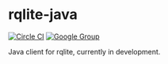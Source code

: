 # rqlite-java
[![Circle CI](https://circleci.com/gh/rqlite/rqlite-java/tree/master.svg?style=svg)](https://circleci.com/gh/rqlite/rqlite-java/tree/master) [![Google Group](https://img.shields.io/badge/Google%20Group--blue.svg)](https://groups.google.com/group/rqlite)

Java client for rqlite, currently in development.
